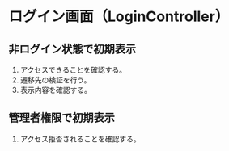 # ログイン画面（LoginController）

## 非ログイン状態で初期表示
1. アクセスできることを確認する。
1. 遷移先の検証を行う。
1. 表示内容を確認する。

## 管理者権限で初期表示
1. アクセス拒否されることを確認する。
